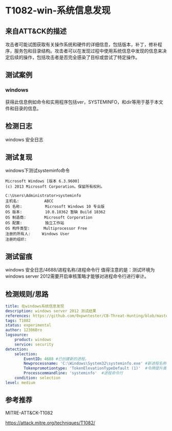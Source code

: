 # T1082-win-系统信息发现

## 来自ATT&CK的描述

攻击者可能试图获取有关操作系统和硬件的详细信息，包括版本，补丁，修补程序，服务包和目录结构。攻击者可以在发现过程中使用系统信息中发现的信息来决定后续的操作，包括攻击者是否完全感染了目标或尝试了特定操作。

## 测试案例

### windows

获得此信息例如命令和实用程序包括ver，SYSTEMINFO，和dir等用于基于本文件和目录的信息。

## 检测日志

windows 安全日志

## 测试复现

windows下测试systeminfo命令

```dos
Microsoft Windows [版本 6.3.9600]
(c) 2013 Microsoft Corporation。保留所有权利。

C:\Users\Administrator>systeminfo
主机名:           ABCC
OS 名称:          Microsoft Windows 10 专业版
OS 版本:          10.0.18362 暂缺 Build 18362
OS 制造商:        Microsoft Corporation
OS 配置:          独立工作站
OS 构件类型:      Multiprocessor Free
注册的所有人:     Windows User
注册的组织:
```

## 测试留痕

windows 安全日志/4688/进程名称/进程命令行
值得注意的是：测试环境为windows server 2012需要开启审核策略才能够对进程命令行进行审计。

## 检测规则/思路

```yml
title: 在windows系统信息发现
description: windows server 2012 测试结果
references: https://github.com/0xpwntester/CB-Threat-Hunting/blob/master/ATT%26CK/T1082-%20systeminfo%20executions.md
tags: T1082
status: experimental
author: 12306Bro
logsource:
    product: windows
    service: security
detection:
    selection:
        EventID: 4688 #已创建新的进程。
        Newprocessname: 'C:\Windows\System32\systeminfo.exe' #新进程名称
        Tokenpromotiontype: 'TokenElevationTypeDefault (1)'  #令牌提升类型
        Processcommandline: 'systeminfo'  #进程命令行
    condition: selection
level: medium
```

## 参考推荐

MITRE-ATT&CK-T1082

<https://attack.mitre.org/techniques/T1082/>
